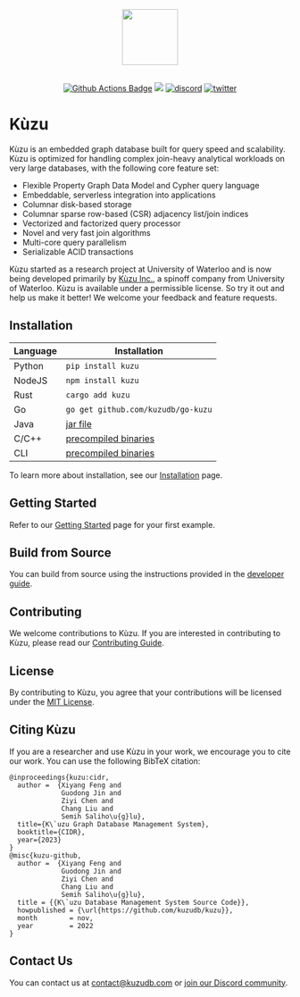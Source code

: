 <div align="center">
  <img src="https://kuzudb.com/img/kuzu-logo.png" height="100">
</div>

<br>

<p align="center">
  <a href="https://github.com/kuzudb/kuzu/actions">
    <img src="https://github.com/kuzudb/kuzu/actions/workflows/ci-workflow.yml/badge.svg?branch=master" alt="Github Actions Badge"></a>
  <a href="https://codecov.io/gh/kuzudb/kuzu" >
    <img src="https://codecov.io/github/kuzudb/kuzu/branch/master/graph/badge.svg?token=N1AT6H79LM"/></a>
  <a href="https://discord.gg/VtX2gw9Rug">
    <img src="https://img.shields.io/discord/1196510116388806837?logo=discord" alt="discord" /></a>
  <a href="https://twitter.com/kuzudb">
    <img src="https://img.shields.io/badge/follow-@kuzudb-1DA1F2?logo=twitter" alt="twitter"></a>
</p>

# Kùzu
Kùzu is an embedded graph database built for query speed and scalability. Kùzu is optimized for handling complex join-heavy analytical workloads on very large databases, with the following core feature set:

- Flexible Property Graph Data Model and Cypher query language
- Embeddable, serverless integration into applications 
- Columnar disk-based storage
- Columnar sparse row-based (CSR) adjacency list/join indices
- Vectorized and factorized query processor
- Novel and very fast join algorithms
- Multi-core query parallelism
- Serializable ACID transactions

Kùzu started as a research project at University of Waterloo and is now being 
developed primarily by [Kùzu Inc.](https://kuzudb.com/), a spinoff company from University of Waterloo. 
Kùzu is available under a permissible license. So try it out and help us make it better! We welcome your feedback and feature requests.

## Installation

| Language | Installation                                                           |
| -------- |------------------------------------------------------------------------|
| Python   | `pip install kuzu`                                                     |
| NodeJS   | `npm install kuzu`                                                     |
| Rust     | `cargo add kuzu`                                                       |
| Go       | `go get github.com/kuzudb/go-kuzu`                                     |
| Java     | [jar file](https://github.com/kuzudb/kuzu/releases/latest)             |
| C/C++    | [precompiled binaries](https://github.com/kuzudb/kuzu/releases/latest) |
| CLI      | [precompiled binaries](https://github.com/kuzudb/kuzu/releases/latest) |

To learn more about installation, see our [Installation](https://docs.kuzudb.com/installation) page.

## Getting Started

Refer to our [Getting Started](https://docs.kuzudb.com/get-started/) page for your first example.

## Build from Source

You can build from source using the instructions provided in the [developer guide](https://docs.kuzudb.com/developer-guide).

## Contributing
We welcome contributions to Kùzu. If you are interested in contributing to Kùzu, please read our [Contributing Guide](CONTRIBUTING.md).

## License
By contributing to Kùzu, you agree that your contributions will be licensed under the [MIT License](LICENSE).

## Citing Kùzu
If you are a researcher and use Kùzu in your work, we encourage you to cite our work.
You can use the following BibTeX citation:
```
@inproceedings{kuzu:cidr,
  author =  {Xiyang Feng and
             Guodong Jin and
             Ziyi Chen and
             Chang Liu and
             Semih Saliho\u{g}lu},
  title={K\`uzu Graph Database Management System},
  booktitle={CIDR},
  year={2023}
}
@misc{kuzu-github,
  author =  {Xiyang Feng and
             Guodong Jin and
             Ziyi Chen and
             Chang Liu and
             Semih Saliho\u{g}lu},
  title = {{K\`uzu Database Management System Source Code}},
  howpublished = {\url{https://github.com/kuzudb/kuzu}},
  month        = nov,
  year         = 2022
}
```

## Contact Us
You can contact us at [contact@kuzudb.com](mailto:contact@kuzudb.com) or [join our Discord community](https://discord.gg/VtX2gw9Rug).
